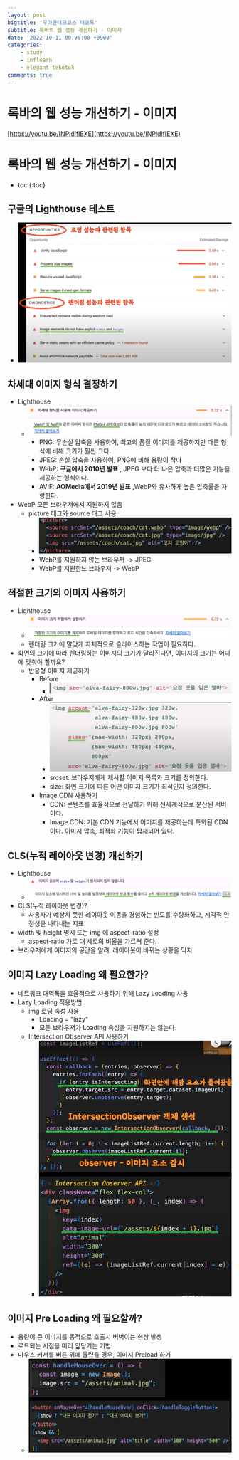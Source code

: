 ```yaml
---
layout: post
bigtitle: '우아한테크코스 테코톡'
subtitle: 록바의 웹 성능 개선하기 - 이미지
date: '2022-10-11 00:00:00 +0900'
categories:
    - study
    - inflearn
    - elegant-tekotok
comments: true
---
```


# 록바의 웹 성능 개선하기 - 이미지
[https://youtu.be/INPldifIEXE](https://youtu.be/INPldifIEXE)

# 록바의 웹 성능 개선하기 - 이미지
* toc
{:toc}

## 구글의 Lighthouse 테스트
+ ![img.png](/assets/img/elegant-tekotok/Lighthouse.png)

## 차세대 이미지 형식 결정하기
+ Lighthouse
  + ![img.png](/assets/img/elegant-tekotok/Lighthouse2.png)
    + PNG: 무손실 압축을 사용하여, 최고의 품질 이미지를 제공하지만 다른 형식에 비해 크기가 훨씬 크다.
    + JPEG: 손실 압축을 사용하여, PNG에 비해 용량이 작다
    + WebP: __구글에서 2010년 발표__ , JPEG 보다 더 나은 압축과 더많은 기능을 제공하는 형식이다.
    + AVIF: __AOMedia에서 2019년 발표__ ,WebP와 유사하게 높은 압축률을 자랑한다.
+ WebP 모든 브라우저에서 지원하지 않음
  + picture 태그와 source 태그 사용
    + ![img.png](/assets/img/elegant-tekotok/picture.png)
    + WebP를 지원하지 않는 브라우저 -> JPEG
    + WebP를 지원한느 브라우저 -> WebP

## 적절한 크기의 이미지 사용하기 
+ Lighthouse
  + ![img.png](/assets/img/elegant-tekotok/Lighthouse3.png)
  + 렌더링 크기에 알맞게 자체적으로 슬라이스하는 작업이 필요하다. 
+ 화면의 크기에 따라 렌더링하는 이미지의 크기가 달라진다면, 이미지의 크기는 어디에 맞춰야 할까요?
  + 반응형 이미지 제공하기 
    + Before
      + ![img.png](/assets/img/elegant-tekotok/Before.png)
    + After
      + ![img.png](/assets/img/elegant-tekotok/After.png)
      + srcset: 브라우저에게 제시할 이미지 목록과 크기를 정의한다.
      + size: 화면 크기에 따른 어떤 이미지 크기가 최적인지 정의한다.
    + Image CDN 사용하기
      + CDN: 콘텐츠를 효율적으로 전달하기 위해 전세계적으로 분산된 서버이다.
      + Image CDN: 기본 CDN 기능에서 이미지를 제공하는데 특화된 CDN이다. 이미지 압축, 최적화 기능이 탑재되어 있다.

## CLS(누적 레이아웃 변경) 개선하기
+ Lighthouse
  + ![img.png](/assets/img/elegant-tekotok/Lighthouse4.png)
+ CLS(누적 레이아웃 변경)? 
  +  사용자가 예상치 못한 레이아웃 이동을 경험하는 빈도를 수량화하고, 시각적 안정성을 나타내는 지표
+ width 및 height 명시 또는 img 에 aspect-ratio 설정
  + aspect-ratio 가로 대 세로의 비율을 가르쳐 준다.
+ 브라우저에게 이미지의 공간을 알려, 레이아웃이 바뀌는 상황을 막자

## 이미지 Lazy Loading 왜 필요한가?
+ 네트워크 대역폭을 효율적으로 사용하기 위해 Lazy Loading 사용
+ Lazy Loading 적용방법
  + img 로딩 속성 사용
    + Loading = "lazy" 
    + 모든 브라우저가 Loading 속성을 지원하지는 않는다.
  + Intersection Observer API 사용하기 
    + ![img.png](/assets/img/elegant-tekotok/Observer.png)

## 이미지 Pre Loading 왜 필요할까?
+ 용량이 큰 이미지를 동적으로 호출시 버벅이는 현상 발생
+ 로드되는 시점을 미리 앞당기는 기법
+ 마우스 커서를 버튼 위에 올렸을 경우, 이미지 Preload 하기
  + ![img.png](/assets/img/elegant-tekotok/Preload.png)